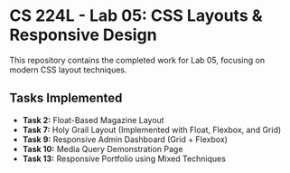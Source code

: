 # CS 224L - Lab 05: CSS Layouts & Responsive Design

This repository contains the completed work for Lab 05, focusing on modern CSS layout techniques.

## Tasks Implemented

* **Task 2:** Float-Based Magazine Layout
* **Task 7:** Holy Grail Layout (Implemented with Float, Flexbox, and Grid)
* **Task 9:** Responsive Admin Dashboard (Grid + Flexbox)
* **Task 10:** Media Query Demonstration Page
* **Task 13:** Responsive Portfolio using Mixed Techniques

